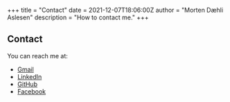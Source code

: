 +++
title = "Contact"
date = 2021-12-07T18:06:00Z
author = "Morten Dæhli Aslesen"
description = "How to contact me."
+++

## Contact

You can reach me at:
- [Gmail](mailto:mortendaehli@gmail.com)
- [LinkedIn](https://www.linkedin.com/in/morten-d%C3%A6hli-aslesen-50765164/)
- [GitHub](https://github.com/mortendaehli/)
- [Facebook](https://www.facebook.com/morten.aslesen/)
